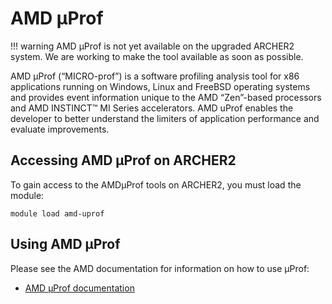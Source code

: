 # AMD &mu;Prof

!!! warning
    AMD &mu;Prof is not yet available on the upgraded ARCHER2 system. We are working to make the
    tool available as soon as possible.

AMD &mu;Prof (“MICRO-prof”) is a software profiling analysis tool for x86 applications
running on Windows, Linux and FreeBSD operating systems and provides event information
unique to the AMD “Zen”-based processors and AMD INSTINCT™ MI Series accelerators. AMD
uProf enables the developer to better understand the limiters of application performance
and evaluate improvements.

## Accessing AMD &mu;Prof on ARCHER2

To gain access to the AMD&mu;Prof tools on ARCHER2, you must load the module:

```
module load amd-uprof
```

## Using AMD &mu;Prof

Please see the AMD documentation for information on how to use &mu;Prof:

* [AMD &mu;Prof documentation](https://www.amd.com/en/developer/uprof.html#documentation)
